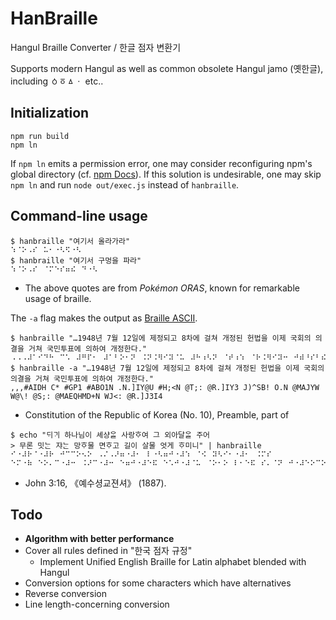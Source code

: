 # HanBraille

Hangul Braille Converter / 한글 점자 변환기

Supports modern Hangul as well as common obsolete Hangul jamo (옛한글), including ㆁㆆㅿㆍ etc..

## Initialization

```console
npm run build
npm ln
```

If `npm ln` emits a permission error, one may consider reconfiguring npm's global directory (cf. [npm Docs](https://docs.npmjs.com/resolving-eacces-permissions-errors-when-installing-packages-globally)). If this solution is undesirable, one may skip `npm ln` and run `node out/exec.js` instead of `hanbraille`.

## Command-line usage

```console
$ hanbraille "여기서 올라가라"
⠱⠈⠕⠠⠎⠀⠥⠂⠐⠣⠫⠐⠣
$ hanbraille "여기서 구멍을 파라"
⠱⠈⠕⠠⠎⠀⠈⠍⠑⠎⠶⠮⠀⠙⠐⠣
```

- The above quotes are from _Pokémon ORAS_, known for remarkable usage of braille.

The `-a` flag makes the output as [Braille ASCII](https://en.wikipedia.org/wiki/Braille_ASCII).

```console
$ hanbraille "…1948년 7월 12일에 제정되고 8차에 걸쳐 개정된 헌법을 이제 국회의 의결을 거쳐 국민투표에 의하여 개정한다."
⠠⠠⠠⠼⠁⠊⠙⠓⠀⠉⠡⠀⠼⠛⠏⠂⠀⠼⠁⠃⠕⠂⠝⠀⠨⠝⠨⠻⠊⠽⠈⠥⠀⠼⠓⠰⠣⠝⠀⠈⠞⠰⠱⠀⠈⠗⠨⠻⠊⠽⠒⠀⠚⠾⠘⠎⠃⠮⠀⠕⠨⠝⠀⠈⠍⠁⠚⠽⠺⠀⠺⠈⠳⠮⠀⠈⠎⠰⠱⠀⠈⠍⠁⠑⠟⠓⠍⠙⠬⠝⠀⠺⠚⠣⠱⠀⠈⠗⠨⠻⠚⠒⠊⠲
$ hanbraille -a "…1948년 7월 12일에 제정되고 8차에 걸쳐 개정된 헌법을 이제 국회의 의결을 거쳐 국민투표에 의하여 개정한다."
,,,#AIDH C* #GP1 #ABO1N .N.]IY@U #H;<N @T;: @R.]IY3 J)^SB! O.N @MAJYW W@\! @S;: @MAEQHMD+N WJ<: @R.]J3I4
```

- Constitution of the Republic of Korea (No. 10), Preamble, part of

```console
$ echo "ᄃᆡᄀᆡ 하나님이 셰샹ᄋᆞᆯ 사랑ᄒᆞ여 그 외아달ᄋᆞᆯ 주어
> 무론 밋ᄂᆞᆫ 쟈ᄂᆞᆫ 망ᄒᆞ물 면ᄒᆞ고 길이 살물 엇게 ᄒᆞ미니" | hanbraille
⠊⠐⠼⠗⠈⠐⠼⠗⠀⠚⠉⠉⠕⠢⠕⠀⠠⠌⠠⠜⠶⠐⠼⠂⠀⠇⠐⠣⠶⠚⠐⠼⠱⠀⠈⠪⠀⠽⠣⠊⠂⠐⠼⠂⠀⠨⠍⠎
⠑⠍⠐⠷⠀⠑⠕⠄⠉⠐⠼⠒⠀⠨⠜⠉⠐⠼⠒⠀⠑⠶⠚⠐⠼⠑⠯⠀⠑⠡⠚⠐⠼⠈⠥⠀⠈⠕⠂⠕⠀⠇⠂⠑⠯⠀⠎⠄⠈⠝⠀⠚⠐⠼⠑⠕⠉⠕
```

- John 3:16, 《예수셩교젼셔》 (1887).

## Todo

- **Algorithm with better performance**
- Cover all rules defined in "한국 점자 규정"
  - Implement Unified English Braille for Latin alphabet blended with Hangul  
- Conversion options for some characters which have alternatives
- Reverse conversion
- Line length-concerning conversion
